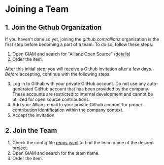 # Joining a Team

## 1. Join the Github Organization

If you haven't done so yet, joining the *github.com/allianz* organization is the first step before becoming a part of a team. To do so, follow these steps:

1. Open GIAM and search for "Allianz Open Source" ([details](https://allianzms.sharepoint.com/:u:/r/teams/DE1214-6256295/SitePages/Order-Allianz-Open-Source.aspx?csf=1&web=1&share=Ec2kpyWDp51FqZszJ9kvJH4BgYafc1EnTus8H2_IRdCzMg&e=uSVOfj))
2. Order the item.

After this initial step, you will receive a Github invitation after a few days. *Before* accepting, continue with the following steps:

3. Log in to Github with your private GitHub account. Do not use any auto-generated GitHub account that has been provided by the company. These accounts are restricted to internal development and cannot be utilized for open source contributions.
4. Add your Allianz email to your private Github account for proper contribution identification within the company context.
5. Accept the invitation.

## 2. Join the Team

1. Check the config file [repos.yaml](../config/repos.yaml) to find the team name of the desired project.
2. Open GIAM and search for the team name.
3. Order the item.
